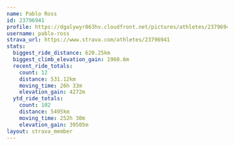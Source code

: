```yaml
---
name: Pablo Ross
id: 23796941
profile: https://dgalywyr863hv.cloudfront.net/pictures/athletes/23796941/14615399/1/large.jpg
username: pablo-ross
strava_url: https://www.strava.com/athletes/23796941
stats:
  biggest_ride_distance: 620.25km
  biggest_climb_elevation_gain: 1960.6m
  recent_ride_totals:
    count: 12
    distance: 531.12km
    moving_time: 26h 33m
    elevation_gain: 4272m
  ytd_ride_totals:
    count: 102
    distance: 5495km
    moving_time: 252h 30m
    elevation_gain: 39505m
layout: strava_member
--- 
```

